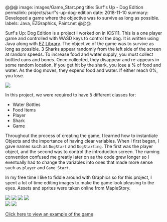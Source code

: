 @@@
image: images/Game_Start.png
title: Surf's Up - Dog Edition
permalink: projects/surf's-up-dog-edition
date: 2018-11-10
summary: Developed a game where the objective was to survive as long as possible.
labels: Java, EZGraphics, Paint.net
@@@

Surf's Up: Dog Edition is a project I worked on in ICS111. This is a one player game and controlled with WASD keys to control the dog. It is written using Java along with [EZ Library](http://www2.hawaii.edu/~dylank/ics111/). The objective of the game was to survive as long as possible. 3 Sharks appear randomly from the left side of the screen at random speeds. To increase food and water supply, you must collect bottled cans and bones. Once collected, they disappear and re-appears in some random location. If you get hit by the shark, you lose a % of food and water. As the dog moves, they expend food and water. If either reach 0%, you lose.

<img class="ui medium right floated rounded image" src="../images/GameOver.png">

In this project, we were required to have 5 different classes for:
- Water Bottles
- Food Items
- Player
- Shark
- Game

Throughout the process of creating the game, I learned how to instantiate Objects and the
 importance of having clear variables. When I first began, I gave names such as ``DogStart`` and ``DogStarting``. The first was the player object, and the second was to control the introduction screen. The naming convention confused me greatly later on as the code grew longer so I eventually had to change the variables into ones that made more sense such as ``player`` and ``Game_Start``.

In my free time I like to fiddle around with Graphics so for this project, I spent a lot of time editing images to make the game look pleasing to the eyes. Assets and sprites were taken online from MapleStory.

<div class="ui small rounded images">
  <img class="ui image centered" src="../images/Dog(Big).png">
  <img class="ui image centered" src="../images/Shark.png">  
  <img class="ui image centered" src="../images/Bone.png">
  <img class="ui image centered" src="../images/Water.png">
</div>

<img class="ui image centered" src="../images/Game_Start_IMG.png">
<img class="ui image centered" src="../images/GamePlay.png">

[Click here to view an example of the game](https://www.youtube.com/watch?v=8LJVql0Cn2c&feature=emb_title)


